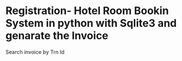 # Registration- Hotel Room Bookin System in python with Sqlite3 and genarate the Invoice 
Search invoice by Trn Id
